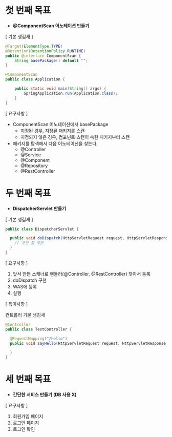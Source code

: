 # 첫 번째 목표

- **@ComponentScan 어노테이션 만들기**

[ 기본 생김새 ]

```java
@Target(ElementType.TYPE)
@Retention(RetentionPolicy.RUNTIME)
public @interface ComponentScan {
    String basePackage() default "";
}
```

```java
@ComponentScan
public class Application {

    public static void main(String[] args) {
        SpringApplication.run(Application.class);
    }
}
```

[ 요구사항 ]

- ComponentScan 어노테이션에서 basePackage
  - 지정된 경우, 지정된 패키지를 스캔
  - 지정되지 않은 경우, 컴포넌트 스캔이 속한 패키지부터 스캔
- 패키지를 탐색해서 다음 어노테이션을 찾는다.
  - @Controller
  - @Service
  - @Component
  - @Repository
  - @RestController
  
# 두 번째 목표

- **DispatcherServlet 만들기**

[ 기본 생김새 ]

```java
public class DispatcherServlet {

  public void doDispatch(HttpServletRequest request, HttpServletResponse response) {
    // 구현 할 부분
  }
}
```

[ 요구사항 ]

1. 앞서 만든 스캐너로 핸들러(@Controller, @RestController) 찾아서 등록
2. doDispatch 구현
3. WAS에 등록
4. 실행

[ 특이사항 ]

컨트롤러 기본 생김새

```java
@Controller
public class TestController {

  @RequestMapping("/hello")
  public void sayHello(HttpServletRequest request, HttpServletResponse response) {

  }
}
```

# 세 번째 목표

- **간단한 서비스 만들기 (DB 사용 X)**

[ 요구사항 ]

1. 회원가입 페이지
2. 로그인 페이지
3. 로그인 확인